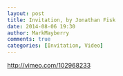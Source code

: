 ```yaml
---
layout: post
title: Invitation, by Jonathan Fisk
date: 2014-08-06 19:30
author: MarkMayberry
comments: true
categories: [Invitation, Video]
---
```

http://vimeo.com/102968233
